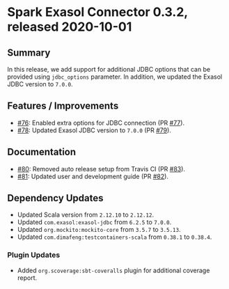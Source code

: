 # Spark Exasol Connector 0.3.2, released 2020-10-01

## Summary

In this release, we add support for additional JDBC options that can be provided
using `jdbc_options` parameter. In addition, we updated the Exasol JDBC version
to `7.0.0`.

## Features / Improvements

* [#76](https://github.com/exasol/spark-connector/issues/76): Enabled extra options for JDBC connection (PR [#77](https://github.com/exasol/spark-connector/pull/77)).
* [#78](https://github.com/exasol/spark-connector/issues/78): Updated Exasol JDBC version to `7.0.0` (PR [#79](https://github.com/exasol/spark-connector/pull/79)).

## Documentation

* [#80](https://github.com/exasol/spark-connector/issues/80): Removed auto release setup from Travis CI (PR [#83](https://github.com/exasol/spark-connector/pull/83)).
* [#81](https://github.com/exasol/spark-connector/issues/81): Updated user and development guide (PR [#82](https://github.com/exasol/spark-connector/pull/82)).

## Dependency Updates

* Updated Scala version from `2.12.10` to `2.12.12`.
* Updated ``com.exasol:exasol-jdbc`` from `6.2.5` to `7.0.0`.
* Updated ``org.mockito:mockito-core`` from `3.5.7` to `3.5.13`.
* Updated ``com.dimafeng:testcontainers-scala`` from `0.38.1` to `0.38.4`.

### Plugin Updates

* Added ``org.scoverage:sbt-coveralls`` plugin for additional coverage report.
